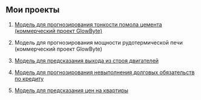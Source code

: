 ## Мои проекты
1. [Модель для прогнозирования тонкости помола цемента (коммерческий проект GlowByte)](https://www.cnews.ru/news/line/2023-01-13_evrotsement_i_glowbyte_vnedrili)

2. Модель для прогнозирования мощности рудотермической печи (коммерческий проект GlowByte)

3. [Модель для предсказания выхода из строя двигателей](https://nbviewer.jupyter.org/github/Har-vit/Engine-Resource/blob/master/Engine%20Resource%20prediction.ipynb)

4. [Модель для прогнозирования невыполнения долговых обязательств по кредиту](https://github.com/Har-vit/Data-Science.-Libs.-Part-2/blob/master/Homeworks/VKharitonov_solution.ipynb)

5. [Модель для предсказания цен на квартиры](https://github.com/Har-vit/Data-Science-Numpy-Matplotlib-Scikit-learn/blob/Final_project/Homework1/Final%20notebook.ipynb)
